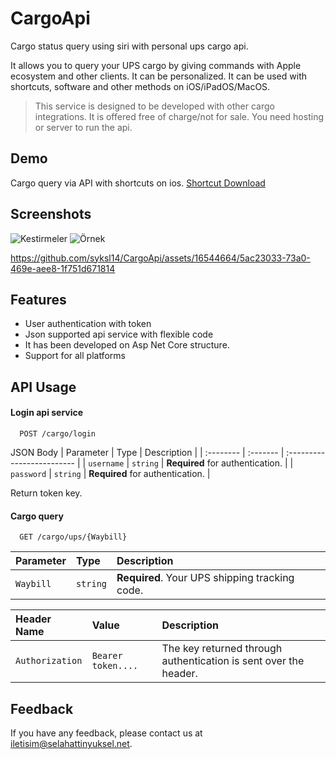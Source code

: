 
# CargoApi
Cargo status query using siri with personal ups cargo api. 

It allows you to query your UPS cargo by giving commands with Apple ecosystem and other clients. It can be personalized. It can be used with shortcuts, software and other methods on iOS/iPadOS/MacOS.

> This service is designed to be developed with other cargo integrations. It is offered free of charge/not for sale. You need hosting or server to run the api.

## Demo
Cargo query via API with shortcuts on ios. 
[Shortcut Download](https://www.icloud.com/iclouddrive/071cmdlanPKDZ3JC2608XKzqA#Kargom_Nerede)

## Screenshots

![Kestirmeler](https://depo.selahattinyuksel.net/img/IMG_2686.PNG)
![Örnek](https://depo.selahattinyuksel.net/img/IMG_2687.PNG)
  
https://github.com/syksl14/CargoApi/assets/16544664/5ac23033-73a0-469e-aee8-1f751d671814

## Features

- User authentication with token
- Json supported api service with flexible code
- It has been developed on Asp Net Core structure.
- Support for all platforms

  
## API Usage

#### Login api service

```http
  POST /cargo/login
```
JSON Body
| Parameter | Type     | Description                |
| :-------- | :------- | :------------------------- |
| `username` | `string` | **Required** for authentication. |
| `password` | `string` | **Required** for authentication. |

Return token key.

#### Cargo query

```http
  GET /cargo/ups/{Waybill}
```

| Parameter | Type     | Description                       |
| :-------- | :------- | :-------------------------------- |
| `Waybill`      | `string` | **Required**. Your UPS shipping tracking code. |

| Header Name | Value     | Description                       |
| :-------- | :------- | :-------------------------------- |
| `Authorization`      | `Bearer token....` | The key returned through authentication is sent over the header.  |


## Feedback

If you have any feedback, please contact us at iletisim@selahattinyuksel.net.

  

